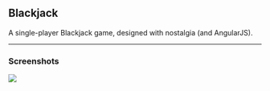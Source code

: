 ## Blackjack

A single-player Blackjack game, designed with nostalgia (and AngularJS).

---

### Screenshots

<img src="images/Screenshot.png">
